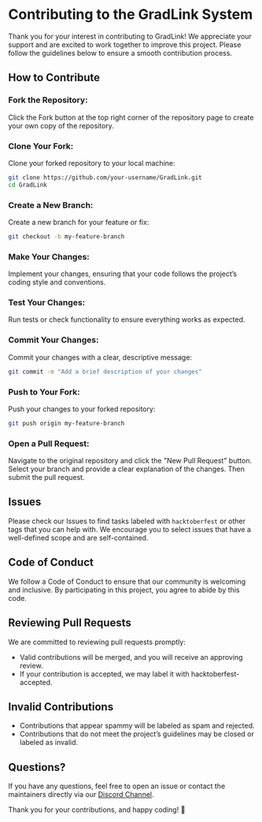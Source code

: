 
# Contributing to the GradLink System

Thank you for your interest in contributing to GradLink! We appreciate your support and are excited to work together to improve this project. Please follow the guidelines below to ensure a smooth contribution process.

## How to Contribute

### Fork the Repository:
Click the Fork button at the top right corner of the repository page to create your own copy of the repository.

### Clone Your Fork:
Clone your forked repository to your local machine:

```bash
git clone https://github.com/your-username/GradLink.git
cd GradLink
```

### Create a New Branch:
Create a new branch for your feature or fix:

```bash
git checkout -b my-feature-branch
```

### Make Your Changes:
Implement your changes, ensuring that your code follows the project’s coding style and conventions.

### Test Your Changes:
Run tests or check functionality to ensure everything works as expected.

### Commit Your Changes:
Commit your changes with a clear, descriptive message:

```bash
git commit -m "Add a brief description of your changes"
```

### Push to Your Fork:
Push your changes to your forked repository:

```bash
git push origin my-feature-branch
```

### Open a Pull Request:
Navigate to the original repository and click the "New Pull Request" button. Select your branch and provide a clear explanation of the changes. Then submit the pull request.

## Issues
Please check our Issues to find tasks labeled with `hacktoberfest` or other tags that you can help with. We encourage you to select issues that have a well-defined scope and are self-contained.

## Code of Conduct
We follow a Code of Conduct to ensure that our community is welcoming and inclusive. By participating in this project, you agree to abide by this code.

## Reviewing Pull Requests
We are committed to reviewing pull requests promptly:

- Valid contributions will be merged, and you will receive an approving review.
- If your contribution is accepted, we may label it with hacktoberfest-accepted.

## Invalid Contributions
- Contributions that appear spammy will be labeled as spam and rejected.
- Contributions that do not meet the project’s guidelines may be closed or labeled as invalid.

## Questions?
If you have any questions, feel free to open an issue or contact the maintainers directly via our [Discord Channel](www.discord.gg).

Thank you for your contributions, and happy coding! 🎉
